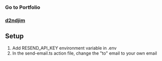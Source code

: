 ### Go to Portfolio
### [d2ndjim](https://d2ndjim.me/)

## Setup

1. Add RESEND_API_KEY environment variable in .env
2. In the send-email.ts action file, change the "to" email to your own email
